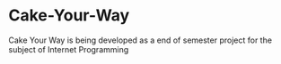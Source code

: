 # Cake-Your-Way
Cake Your Way is being developed as a end of semester project for the subject of Internet Programming
